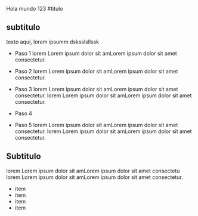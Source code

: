 Hola mundo 123
#titulo


## subtitulo
texto aqui, lorem ipsumm dsksslsllssk


- Paso 1
lorem  Lorem ipsum dolor sit amLorem ipsum dolor sit amet consectetur.
- Paso 2
lorem  Lorem ipsum dolor sit amLorem ipsum dolor sit amet consectetur.
- Paso 3
lorem  Lorem ipsum dolor sit amLorem ipsum dolor sit amet consectetur.
lorem  Lorem ipsum dolor sit amLorem ipsum dolor sit amet consectetur.
- Paso 4

- Paso 5
lorem  Lorem ipsum dolor sit amLorem ipsum dolor sit amet consectetur.
lorem  Lorem ipsum dolor sit amLorem ipsum dolor sit amet consectetur.

## Subtitulo
lorem  Lorem ipsum dolor sit amLorem ipsum dolor sit amet consectetu lorem  Lorem ipsum dolor sit amLorem ipsum dolor sit amet consectetur.

- item
- item
- item
- item

